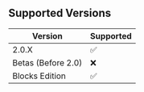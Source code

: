 ## Supported Versions

| Version | Supported          |
| ------- | ------------------ |
|  2.0.X | :white_check_mark: |
| Betas (Before 2.0)  | :x:                |
| Blocks Edition  | :white_check_mark: |



